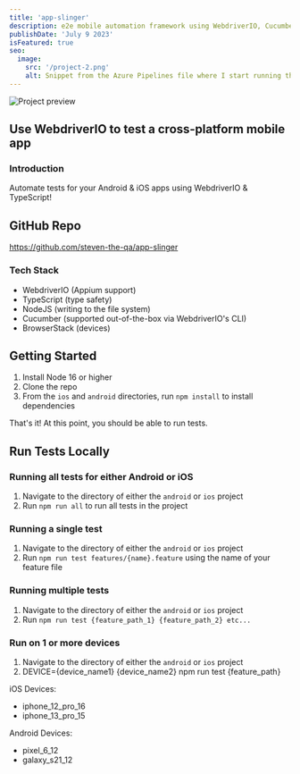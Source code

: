 ```yaml
---
title: 'app-slinger'
description: e2e mobile automation framework using WebdriverIO, Cucumber, TypeScript, and Appium.
publishDate: 'July 9 2023'
isFeatured: true
seo:
  image:
    src: '/project-2.png'
    alt: Snippet from the Azure Pipelines file where I start running the WebdriverIO tests and begin a script to manipulate user input into a runnable command
---
```


![Project preview](/project-2.png)

## Use WebdriverIO to test a cross-platform mobile app

### Introduction

Automate tests for your Android & iOS apps using WebdriverIO & TypeScript!

## GitHub Repo

https://github.com/steven-the-qa/app-slinger

### Tech Stack

- WebdriverIO (Appium support)
- TypeScript (type safety)
- NodeJS (writing to the file system)
- Cucumber (supported out-of-the-box via WebdriverIO's CLI)
- BrowserStack (devices)

## Getting Started

1. Install Node 16 or higher
2. Clone the repo
3. From the `ios` and `android` directories, run `npm install` to install dependencies

That's it! At this point, you should be able to run tests.

## Run Tests Locally

### Running all tests for either Android or iOS

1. Navigate to the directory of either the `android` or `ios` project
2. Run `npm run all` to run all tests in the project

### Running a single test

1. Navigate to the directory of either the `android` or `ios` project
2. Run `npm run test features/{name}.feature` using the name of your feature file

### Running multiple tests

1. Navigate to the directory of either the `android` or `ios` project
2. Run `npm run test {feature_path_1} {feature_path_2} etc...`

### Run on 1 or more devices

1. Navigate to the directory of either the `android` or `ios` project
2. DEVICE={device_name1} {device_name2} npm run test {feature_path}

iOS Devices:

- iphone_12_pro_16
- iphone_13_pro_15

Android Devices:

- pixel_6_12
- galaxy_s21_12
